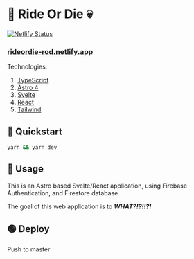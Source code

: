 # 🚗 Ride Or Die 💀

[![Netlify Status](https://api.netlify.com/api/v1/badges/03af20a5-3fb1-4202-991e-db2f2a5b3872/deploy-status)](https://app.netlify.com/sites/rideordie-rod/deploys)

### [rideordie-rod.netlify.app](rideordie-rod.netlify.app)

Technologies:

1. [TypeScript](https://www.typescriptlang.org/)
1. [Astro 4](https://astro.build/)
1. [Svelte](https://svelte.dev/docs/introduction)
1. [React](https://react.dev/learn)
1. [Tailwind](https://tailwindcss.com/)

## 🏁 Quickstart

``` bash
yarn && yarn dev
```

## 🧙 Usage

This is an Astro based Svelte/React application, using Firebase Authentication, and Firestore database

The goal of this web application is to **_WHAT?!?!!?!_**

## 🟢 Deploy

Push to master